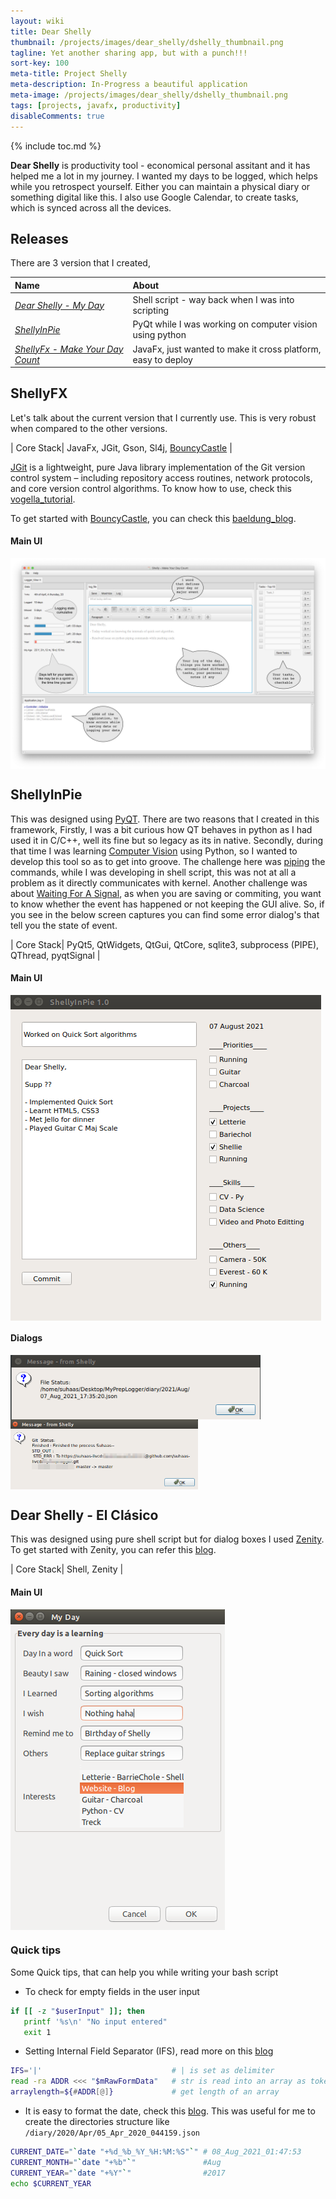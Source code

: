 ```yaml
---
layout: wiki
title: Dear Shelly
thumbnail: /projects/images/dear_shelly/dshelly_thumbnail.png 
tagline: Yet another sharing app, but with a punch!!!
sort-key: 100
meta-title: Project Shelly
meta-description: In-Progress a beautiful application
meta-image: /projects/images/dear_shelly/dshelly_thumbnail.png
tags: [projects, javafx, productivity]
disableComments: true
---
```


{% include toc.md %}

**Dear Shelly** is productivity tool - economical personal assitant and it has helped me a lot in my journey. I wanted my days to be logged, which helps while you retrospect yourself. Either you can maintain a physical diary or something digital like this. I also use Google Calendar, to create tasks, which is synced across all the devices.

## Releases
There are 3 version that I created,

| Name | About |
| :---   | :--- |
| [*Dear Shelly - My Day*](https://github.com/suhaas-livcd/MyDailyScripts/tree/master/DearShelly)| Shell script - way back when I was into scripting |
| [*ShellyInPie*](https://github.com/suhaas-livcd/PychieWorks/tree/master/ShellyInPy/main) | PyQt while I was working on computer vision using python |
| [*ShellyFx - Make Your Day Count*](https://github.com/suhaas-livcd/MyDailyScripts/tree/master/JavaFx) | JavaFx, just wanted to make it cross platform, easy to deploy |

## ShellyFX
Let's talk about the current version that I currently use. This is very robust when compared to the other versions.


| Core Stack| JavaFx, JGit, Gson, Sl4j, [BouncyCastle](https://www.bouncycastle.org) |

[JGit](https://eclipse.org/jgit/) is a lightweight, pure Java library implementation of the Git version control system – including repository access routines, network protocols, and core version control algorithms. To know how to use, check this [vogella_tutorial](https://www.vogella.com/tutorials/JGit/article.html).

To get started with [BouncyCastle](https://www.bouncycastle.org), you can check this [baeldung_blog](https://www.baeldung.com/java-bouncy-castle).


#### Main UI
<img src="/projects/images/dear_shelly/dshelly_annoted_fx.png" align="center" title="MainScreen">

## ShellyInPie

This was designed using [PyQT](https://riverbankcomputing.com/software/pyqt/intro). There are two reasons that I created in this framework, Firstly, I was a bit curious how QT behaves in python as I had used it in C/C++, well its fine but so legacy as its in native. Secondly, during that time I was learning [Computer Vision](https://en.wikipedia.org/wiki/Computer_vision) using Python, so I wanted to develop this tool so as to get into groove.
The challenge here was [piping](https://www.geeksforgeeks.org/piping-in-unix-or-linux/) the commands, while I was developing in shell script, this was not at all a problem as it directly communicates with kernel. Another challenge was about [Waiting For A Signal](https://www.riverbankcomputing.com/pipermail/pyqt/2014-May/034270.html), as when you are saving or commiting, you want to know whether the event has happened or not keeping the GUI alive. So, if you see in the below screen captures you can find some error dialog's that tell you the state of event.

| Core Stack| PyQt5, QtWidgets, QtGui, QtCore, sqlite3, subprocess (PIPE), QThread, pyqtSignal |

#### Main UI
<img src="/projects/images/dear_shelly/pyshelly_main.png" align="center" title="MainScreen" >

#### Dialogs
<img src="/projects/images/dear_shelly/pyshelly_file_state.png" align="center" title="MainScreen"  width="400" > <img src="/projects/images/dear_shelly/py_shelly_file_error.png" align="center" title="MainScreen"  width="300">


## Dear Shelly - El Clásico

This was designed using pure shell script but for dialog boxes I used [Zenity](https://en.wikipedia.org/wiki/Zenity). To get started with Zenity, you can refer this [blog](https://www.howtogeek.com/107537/how-to-make-simple-graphical-shell-scripts-with-zenity-on-linux/).

| Core Stack| Shell, Zenity |

#### Main UI
<img src="/projects/images/dear_shelly/shelly_classic.png" align="center" title="MainScreen">

### Quick tips
Some Quick tips, that can help you while writing your bash script

- To check for empty fields in the user input

``` bash   
if [[ -z "$userInput" ]]; then
   printf '%s\n' "No input entered"
   exit 1
```

- Setting Internal Field Separator (IFS), read more on this [blog](https://bash.cyberciti.biz/guide/$IFS)

``` bash
IFS='|'                             # | is set as delimiter
read -ra ADDR <<< "$mRawFormData"   # str is read into an array as tokens separated by IFS
arraylength=${#ADDR[@]}             # get length of an array
```

- It is easy to format the date, check this [blog](https://www.shell-tips.com/linux/how-to-format-date-and-time-in-linux-macos-and-bash/). This was useful for me to create the directories structure like `/diary/2020/Apr/05_Apr_2020_044159.json`

``` bash
CURRENT_DATE="`date "+%d_%b_%Y_%H:%M:%S"`" # 08_Aug_2021_01:47:53
CURRENT_MONTH="`date "+%b"`"               #Aug
CURRENT_YEAR="`date "+%Y"`"                #2017
echo $CURRENT_YEAR
```